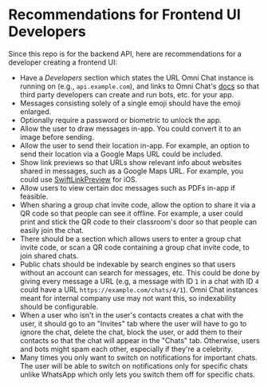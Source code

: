 # Recommendations for Frontend UI Developers

Since this repo is for the backend API, here are recommendations for a developer creating a frontend UI:

- Have a _Developers_ section which states the URL Omni Chat instance is running on (e.g., `api.example.com`), and links
  to Omni Chat's [docs](../README.md) so that third party developers can create and run bots, etc. for your app.
- Messages consisting solely of a single emoji should have the emoji enlarged.
- Optionally require a password or biometric to unlock the app.
- Allow the user to draw messages in-app. You could convert it to an image before sending.
- Allow the user to send their location in-app. For example, an option to send their location via a Google Maps URL
  could be included.
- Show link previews so that URLs show relevant info about websites shared in messages, such as a Google Maps URL. For
  example, you could use [SwiftLinkPreview](https://github.com/LeonardoCardoso/SwiftLinkPreview) for iOS.
- Allow users to view certain doc messages such as PDFs in-app if feasible.
- When sharing a group chat invite code, allow the option to share it via a QR code so that people can see it offline.
  For example, a user could print and stick the QR code to their classroom's door so that people can easily join the
  chat.
- There should be a section which allows users to enter a group chat invite code, or scan a QR code containing a group
  chat invite code, to join shared chats.
- Public chats should be indexable by search engines so that users without an account can search for messages, etc. This
  could be done by giving every message a URL (e.g, a message with ID `1` in a chat with ID `4` could have a
  URL `https://example.com/chats/4/1`). Omni Chat instances meant for internal company use may not want this, so
  indexability should be configurable.
- When a user who isn't in the user's contacts creates a chat with the user, it should go to an "Invites" tab where the
  user will have to go to ignore the chat, delete the chat, block the user, or add them to their contacts so that the
  chat will appear in the "Chats" tab. Otherwise, users and bots might spam each other, especially if they're a
  celebrity.
- Many times you only want to switch on notifications for important chats. The user will be able to switch on
  notifications only for specific chats unlike WhatsApp which only lets you switch them off for specific chats.
